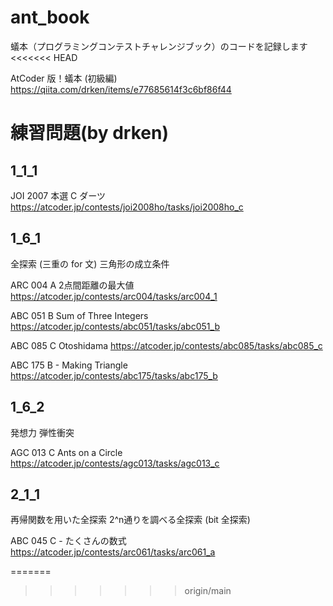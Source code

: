 # ant_book

蟻本（プログラミングコンテストチャレンジブック）のコードを記録します
<<<<<<< HEAD

AtCoder 版！蟻本 (初級編)
https://qiita.com/drken/items/e77685614f3c6bf86f44



# 練習問題(by drken)

## 1_1_1

JOI 2007 本選 C ダーツ
https://atcoder.jp/contests/joi2008ho/tasks/joi2008ho_c

## 1_6_1

全探索 (三重の for 文)
三角形の成立条件

ARC 004 A 2点間距離の最大値
https://atcoder.jp/contests/arc004/tasks/arc004_1

ABC 051 B Sum of Three Integers
https://atcoder.jp/contests/abc051/tasks/abc051_b

ABC 085 C Otoshidama
https://atcoder.jp/contests/abc085/tasks/abc085_c

ABC 175 B - Making Triangle
https://atcoder.jp/contests/abc175/tasks/abc175_b

## 1_6_2

発想力
弾性衝突

AGC 013 C Ants on a Circle
https://atcoder.jp/contests/agc013/tasks/agc013_c

## 2_1_1

再帰関数を用いた全探索
2^n通りを調べる全探索 (bit 全探索)

ABC 045 C - たくさんの数式
https://atcoder.jp/contests/arc061/tasks/arc061_a

=======
>>>>>>> origin/main
